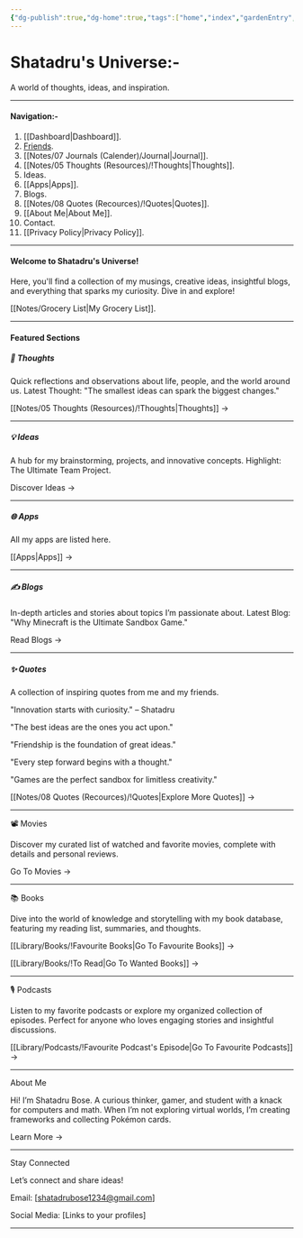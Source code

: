 ```yaml
---
{"dg-publish":true,"dg-home":true,"tags":["home","index","gardenEntry","gardenEntry"],"aliases":["Index Page"],"permalink":"/digital-garden-home-page/","dgPassFrontmatter":true,"updated":"2025-05-13T15:05:02.412+05:30"}
---
```


# Shatadru's Universe:-

A world of thoughts, ideas, and inspiration.

---

#### Navigation:-

1) [[Dashboard\|Dashboard]].
2) [Friends](https://friendshipgarden-obsidian-shatadru.netlify.app).
3) [[Notes/07 Journals (Calender)/Journal\|Journal]].
4) [[Notes/05 Thoughts (Resources)/!Thoughts\|Thoughts]].
5) Ideas.
6) [[Apps\|Apps]].
7) Blogs.
8) [[Notes/08 Quotes (Recources)/!Quotes\|Quotes]].
9) [[About Me\|About Me]].
10) Contact.
11) [[Privacy Policy\|Privacy Policy]].

---

#### Welcome to Shatadru's Universe!

Here, you'll find a collection of my musings, creative ideas, insightful blogs, and everything that sparks my curiosity. Dive in and explore!

[[Notes/Grocery List\|My Grocery List]].

---

#### Featured Sections

##### 🧠 Thoughts

Quick reflections and observations about life, people, and the world around us.
Latest Thought: "The smallest ideas can spark the biggest changes."

[[Notes/05 Thoughts (Resources)/!Thoughts\|Thoughts]] →

---

##### 💡 Ideas

A hub for my brainstorming, projects, and innovative concepts.
Highlight: The Ultimate Team Project.

Discover Ideas →

---

##### 🌐 Apps

All my apps are listed here.

[[Apps\|Apps]] →

---

##### ✍️ Blogs

In-depth articles and stories about topics I’m passionate about.
Latest Blog: "Why Minecraft is the Ultimate Sandbox Game."

Read Blogs →

---

##### ✨ Quotes

A collection of inspiring quotes from me and my friends.

"Innovation starts with curiosity." – Shatadru

"The best ideas are the ones you act upon."

"Friendship is the foundation of great ideas."

"Every step forward begins with a thought."

"Games are the perfect sandbox for limitless creativity."

[[Notes/08 Quotes (Recources)/!Quotes\|Explore More Quotes]] →

---

📽️ Movies

Discover my curated list of watched and favorite movies, complete with details and personal reviews.

Go To Movies →

---

📚 Books

Dive into the world of knowledge and storytelling with my book database, featuring my reading list, summaries, and thoughts.

[[Library/Books/!Favourite Books\|Go To Favourite Books]] →

[[Library/Books/!To Read\|Go To Wanted Books]] →

---

🎙️ Podcasts

Listen to my favorite podcasts or explore my organized collection of episodes. Perfect for anyone who loves engaging stories and insightful discussions.

[[Library/Podcasts/!Favourite Podcast's Episode\|Go To Favourite Podcasts]] →

---

About Me

Hi! I’m Shatadru Bose. A curious thinker, gamer, and student with a knack for computers and math. When I’m not exploring virtual worlds, I’m creating frameworks and collecting Pokémon cards.

Learn More →

---

Stay Connected

Let’s connect and share ideas!

Email: [shatadrubose1234@gmail.com]

Social Media: [Links to your profiles]

---
